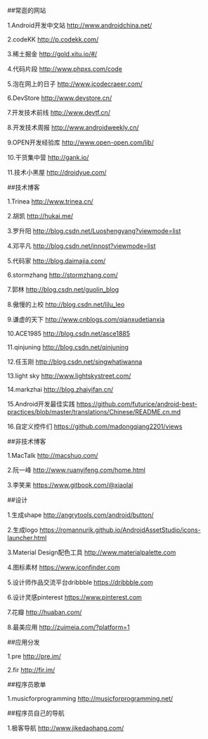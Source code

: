 ##常逛的网站

1.Android开发中文站    http://www.androidchina.net/

2.codeKK http://p.codekk.com/

3.稀土掘金  http://gold.xitu.io/#/

4.代码片段    http://www.phpxs.com/code

5.泡在网上的日子   http://www.jcodecraeer.com/

6.DevStore   http://www.devstore.cn/

7.开发技术前线   http://www.devtf.cn/

8.开发技术周报  http://www.androidweekly.cn/

9.OPEN开发经验库  http://www.open-open.com/lib/

10.干货集中营 http://gank.io/

11.技术小黑屋 http://droidyue.com/

##技术博客

1.Trinea  http://www.trinea.cn/

2.胡凯  http://hukai.me/

3.罗升阳 http://blog.csdn.net/Luoshengyang?viewmode=list

4.邓平凡 http://blog.csdn.net/innost?viewmode=list

5.代码家 http://blog.daimajia.com/

6.stormzhang http://stormzhang.com/

7.郭林 http://blog.csdn.net/guolin_blog

8.傲慢的上校 http://blog.csdn.net/lilu_leo

9.谦虚的天下 http://www.cnblogs.com/qianxudetianxia

10.ACE1985 http://blog.csdn.net/asce1885

11.qinjuning http://blog.csdn.net/qinjuning

12.任玉刚 http://blog.csdn.net/singwhatiwanna

13.light sky http://www.lightskystreet.com/

14.markzhai http://blog.zhaiyifan.cn/

15.Android开发最佳实践 https://github.com/futurice/android-best-practices/blob/master/translations/Chinese/README.cn.md

16.自定义控件们 https://github.com/madongqiang2201/views

##非技术博客

1.MacTalk  http://macshuo.com/

2.阮一峰 http://www.ruanyifeng.com/home.html

3.李笑来 https://www.gitbook.com/@xiaolai

##设计

1.生成shape  http://angrytools.com/android/button/

2.生成logo https://romannurik.github.io/AndroidAssetStudio/icons-launcher.html

3.Material Design配色工具 http://www.materialpalette.com

4.图标素材 https://www.iconfinder.com

5.设计师作品交流平台dribbble https://dribbble.com

6.设计灵感pinterest https://www.pinterest.com

7.花瓣 http://huaban.com/

8.最美应用 http://zuimeia.com/?platform=1

##应用分发

1.pre  http://pre.im/

2.fir  http://fir.im/

##程序员歌单

1.musicforprogramming  http://musicforprogramming.net/

##程序员自己的导航

1.极客导航 http://www.jikedaohang.com/






